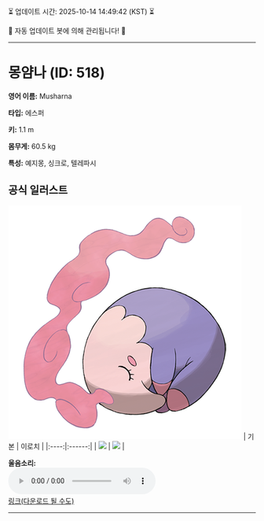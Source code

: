 
⏳ 업데이트 시간: 2025-10-14 14:49:42 (KST) ⏳

🤖 자동 업데이트 봇에 의해 관리됩니다! 🤖

---

# 몽얌나 (ID: 518)
**영어 이름:** Musharna

**타입:** 에스퍼

**키:** 1.1 m

**몸무게:** 60.5 kg

**특성:** 예지몽, 싱크로, 텔레파시

## 공식 일러스트
![](https://raw.githubusercontent.com/PokeAPI/sprites/master/sprites/pokemon/other/official-artwork/518.png)
| 기본 | 이로치 |
|:----:|:------:|
| <img src="http://play.pokemonshowdown.com/sprites/ani/musharna.gif" width="200"> | <img src="http://play.pokemonshowdown.com/sprites/ani-shiny/musharna.gif" width="200"> |

**울음소리:**<br><audio controls src="https://raw.githubusercontent.com/PokeAPI/cries/main/cries/pokemon/latest/518.ogg"></audio><br> [링크(다운로드 될 수도)](https://raw.githubusercontent.com/PokeAPI/cries/main/cries/pokemon/latest/518.ogg)


---
